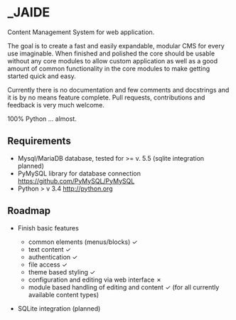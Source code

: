 \_JAIDE
====

Content Management System for web application.

The goal is to create a fast and easily expandable, modular CMS for every use imaginable. When finished and polished the core should be usable without any core modules to allow custom application as well as a good amount of common functionality in the core modules to make getting started quick and easy.

Currently there is no documentation and few comments and docstrings and it is by no means feature complete. Pull requests, contributions and feedback is very much welcome.

100% Python ... almost.

## Requirements

* Mysql/MariaDB database, tested for >= v. 5.5 (sqlite integration planned)
* PyMySQL library for database connection https://github.com/PyMySQL/PyMySQL
* Python > v 3.4 http://python.org

## Roadmap


* Finish basic features
    * common elements (menus/blocks) &#x2713;
    * text content &#x2713;
    * authentication &#x2713;
    * file access &#x2713;
    * theme based styling &#x2713;
    * configuration and editing via web interface &#x2717; 
    * module based handling of editing and content &#x2713; (for all currently available content types)

* SQLite integration (planned)